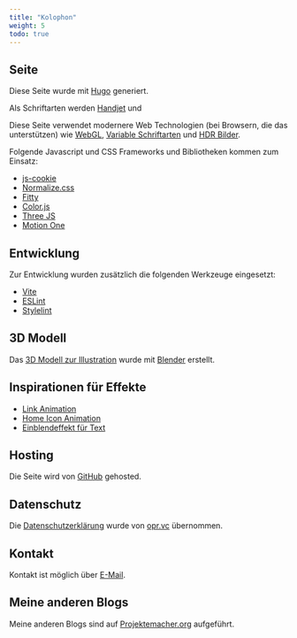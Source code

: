 ```yaml
---
title: "Kolophon"
weight: 5
todo: true
---
```


## Seite

Diese Seite wurde mit [Hugo](https://gohugo.io/) generiert.

Als Schriftarten werden [Handjet](https://rosettatype.com/Handjet) und

Diese Seite verwendet modernere Web Technologien (bei Browsern, die das unterstützen) wie [WebGL](https://www.khronos.org/webgl/), [Variable Schriftarten](https://fonts.google.com/knowledge/introducing_type/introducing_variable_fonts) und [HDR Bilder](https://gregbenzphotography.com/hdr/).

Folgende Javascript und CSS Frameworks und Bibliotheken kommen zum Einsatz:

<ul class="inline-list">
  <li><a href="https://github.com/js-cookie/js-cookie">js-cookie</a></li>
  <li><a href="https://necolas.github.io/normalize.css/">Normalize.css</a></li>
  <li><a href="https://rikschennink.github.io/fitty/">Fitty</a></li>
  <li><a href="https://colorjs.io/">Color.js</a></li>
  <li><a href="https://threejs.org/">Three JS</a></li>
  <li><a href="https://motion.dev/">Motion One</a></li>
</ul>

## Entwicklung

Zur Entwicklung wurden zusätzlich die folgenden Werkzeuge eingesetzt:

<ul class="inline-list">
  <li><a href="https://vitejs.dev/">Vite</a></li>
  <li><a href="https://eslint.org/">ESLint</a></li>
  <li><a href="https://stylelint.io/">Stylelint</a></li>
</ul>

## 3D Modell

Das [3D Modell zur Illustration](#phenomenon) wurde mit [Blender](https://www.blender.org/) erstellt.


## Inspirationen für Effekte

<ul class="inline-list">
  <li><a href="https://codepen.io/RickyMarou/pen/dyoMXYR">Link Animation</a></li>
  <li><a href="https://codepen.io/avixsoft/pen/mdyOLKR">Home Icon Animation</a></li>
  <li><a href="https://animista.net/play/text/focus-in/text-focus-in">Einblendeffekt für Text</a></li>
</ul>

## Hosting

Die Seite wird von [GitHub](https://github.com/) gehosted.

## Datenschutz

Die [Datenschutzerklärung](/about/privacy) wurde von [opr.vc](https://opr.vc/) übernommen.

## Kontakt

Kontakt ist möglich über [E-Mail](mailto:yaapb@projektemacher.org).

## Meine anderen Blogs

Meine anderen Blogs sind auf [Projektemacher.org](https://projektemacher.org/blogs/) aufgeführt.
